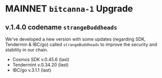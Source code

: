 #  MAINNET `bitcanna-1` Upgrade
## v.1.4.0 codename `strangeBuddheads`

We've developed a new version with some updates (regarding SDK, Tendermin & IBC/go) called `strangeBuddheads` to improve the security and stability in our chain.
* Cosmos SDK v.0.45.6 (last)
* Tendermint v.0.34.20 (last)
* IBC/go v.3.1.1 (last)


<tbd>
